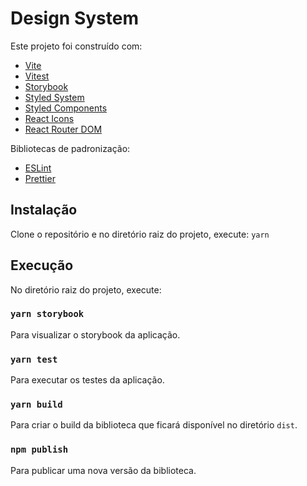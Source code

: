 # Design System

Este projeto foi construído com:

- [Vite](https://vitejs.dev/)
- [Vitest](https://vitest.dev/)
- [Storybook](https://storybook.js.org/)
- [Styled System](https://styled-system.com/)
- [Styled Components](https://styled-components.com/)
- [React Icons](https://react-icons.github.io/react-icons/)
- [React Router DOM](https://reactrouter.com/en/main)

Bibliotecas de padronização:

- [ESLint](https://eslint.org/)
- [Prettier](https://prettier.io/)

## Instalação

Clone o repositório e no diretório raiz do projeto, execute: `yarn`

## Execução

No diretório raiz do projeto, execute:

### `yarn storybook`

Para visualizar o storybook da aplicação.

### `yarn test`

Para executar os testes da aplicação.

### `yarn build`

Para criar o build da biblioteca que ficará disponível no diretório `dist`.

### `npm publish`

Para publicar uma nova versão da biblioteca.
